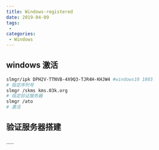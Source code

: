 ```yaml
---
title: Windows-registered
date: 2019-04-09
tags:
 - 
categories:
 - Windows
---
```


## windows 激活
```bash
slmgr/ipk DPH2V-TTNVB-4X9Q3-TJR4H-KHJW4	#windows10 1803
# 指定序列号
slmgr /skms kms.03k.org
# 指定验证服务器
slmgr /ato
# 激活
```
## 验证服务器搭建
.....
